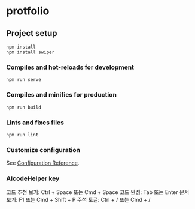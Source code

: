# protfolio

## Project setup
```
npm install
npm install swiper
```

### Compiles and hot-reloads for development
```
npm run serve
```

### Compiles and minifies for production
```
npm run build
```

### Lints and fixes files
```
npm run lint
```

### Customize configuration
See [Configuration Reference](https://cli.vuejs.org/config/).

### AIcodeHelper key
코드 추천 보기: Ctrl + Space 또는 Cmd + Space
코드 완성: Tab 또는 Enter
문서 보기: F1 또는 Cmd + Shift + P
주석 토글: Ctrl + / 또는 Cmd + /

